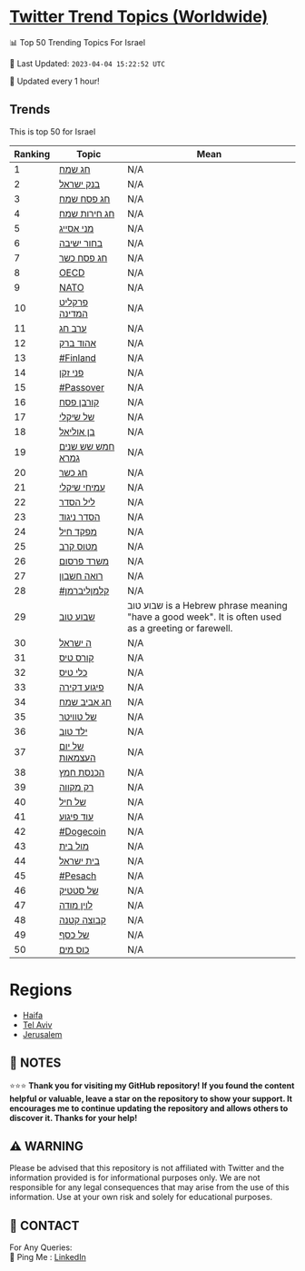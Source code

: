 [Twitter Trend Topics (Worldwide)](https://github.com/ErcinDedeoglu/Twitter-Trend-Topics)
==========


📊 Top 50 Trending Topics For Israel

📆 Last Updated: `2023-04-04 15:22:52 UTC`

🔧 Updated every 1 hour!


## Trends

This is top 50 for Israel

| Ranking | Topic | Mean |
| ------- | ------------ | ------------ |
| 1 | [חג שמח](http://twitter.com/search?q=%d7%97%d7%92+%d7%a9%d7%9e%d7%97) | N/A |
| 2 | [בנק ישראל](http://twitter.com/search?q=%d7%91%d7%a0%d7%a7+%d7%99%d7%a9%d7%a8%d7%90%d7%9c) | N/A |
| 3 | [חג פסח שמח](http://twitter.com/search?q=%d7%97%d7%92+%d7%a4%d7%a1%d7%97+%d7%a9%d7%9e%d7%97) | N/A |
| 4 | [חג חירות שמח](http://twitter.com/search?q=%d7%97%d7%92+%d7%97%d7%99%d7%a8%d7%95%d7%aa+%d7%a9%d7%9e%d7%97) | N/A |
| 5 | [מני אסייג](http://twitter.com/search?q=%d7%9e%d7%a0%d7%99+%d7%90%d7%a1%d7%99%d7%99%d7%92) | N/A |
| 6 | [בחור ישיבה](http://twitter.com/search?q=%d7%91%d7%97%d7%95%d7%a8+%d7%99%d7%a9%d7%99%d7%91%d7%94) | N/A |
| 7 | [חג פסח כשר](http://twitter.com/search?q=%d7%97%d7%92+%d7%a4%d7%a1%d7%97+%d7%9b%d7%a9%d7%a8) | N/A |
| 8 | [OECD](http://twitter.com/search?q=OECD) | N/A |
| 9 | [NATO](http://twitter.com/search?q=NATO) | N/A |
| 10 | [פרקליט המדינה](http://twitter.com/search?q=%d7%a4%d7%a8%d7%a7%d7%9c%d7%99%d7%98+%d7%94%d7%9e%d7%93%d7%99%d7%a0%d7%94) | N/A |
| 11 | [ערב חג](http://twitter.com/search?q=%d7%a2%d7%a8%d7%91+%d7%97%d7%92) | N/A |
| 12 | [אהוד ברק](http://twitter.com/search?q=%d7%90%d7%94%d7%95%d7%93+%d7%91%d7%a8%d7%a7) | N/A |
| 13 | [#Finland](http://twitter.com/search?q=%23Finland) | N/A |
| 14 | [פני זקן](http://twitter.com/search?q=%d7%a4%d7%a0%d7%99+%d7%96%d7%a7%d7%9f) | N/A |
| 15 | [#Passover](http://twitter.com/search?q=%23Passover) | N/A |
| 16 | [קורבן פסח](http://twitter.com/search?q=%d7%a7%d7%95%d7%a8%d7%91%d7%9f+%d7%a4%d7%a1%d7%97) | N/A |
| 17 | [של שיקלי](http://twitter.com/search?q=%d7%a9%d7%9c+%d7%a9%d7%99%d7%a7%d7%9c%d7%99) | N/A |
| 18 | [בן אוליאל](http://twitter.com/search?q=%d7%91%d7%9f+%d7%90%d7%95%d7%9c%d7%99%d7%90%d7%9c) | N/A |
| 19 | [חמש שש שנים גמרא](http://twitter.com/search?q=%d7%97%d7%9e%d7%a9+%d7%a9%d7%a9+%d7%a9%d7%a0%d7%99%d7%9d+%d7%92%d7%9e%d7%a8%d7%90) | N/A |
| 20 | [חג כשר](http://twitter.com/search?q=%d7%97%d7%92+%d7%9b%d7%a9%d7%a8) | N/A |
| 21 | [עמיחי שיקלי](http://twitter.com/search?q=%d7%a2%d7%9e%d7%99%d7%97%d7%99+%d7%a9%d7%99%d7%a7%d7%9c%d7%99) | N/A |
| 22 | [ליל הסדר](http://twitter.com/search?q=%d7%9c%d7%99%d7%9c+%d7%94%d7%a1%d7%93%d7%a8) | N/A |
| 23 | [הסדר ניגוד](http://twitter.com/search?q=%d7%94%d7%a1%d7%93%d7%a8+%d7%a0%d7%99%d7%92%d7%95%d7%93) | N/A |
| 24 | [מפקד חיל](http://twitter.com/search?q=%d7%9e%d7%a4%d7%a7%d7%93+%d7%97%d7%99%d7%9c) | N/A |
| 25 | [מטוס קרב](http://twitter.com/search?q=%d7%9e%d7%98%d7%95%d7%a1+%d7%a7%d7%a8%d7%91) | N/A |
| 26 | [משרד פרסום](http://twitter.com/search?q=%d7%9e%d7%a9%d7%a8%d7%93+%d7%a4%d7%a8%d7%a1%d7%95%d7%9d) | N/A |
| 27 | [רואה חשבון](http://twitter.com/search?q=%d7%a8%d7%95%d7%90%d7%94+%d7%97%d7%a9%d7%91%d7%95%d7%9f) | N/A |
| 28 | [#קלמןליברמן](http://twitter.com/search?q=%23%d7%a7%d7%9c%d7%9e%d7%9f%d7%9c%d7%99%d7%91%d7%a8%d7%9e%d7%9f) | N/A |
| 29 | [שבוע טוב](http://twitter.com/search?q=%d7%a9%d7%91%d7%95%d7%a2+%d7%98%d7%95%d7%91) | שבוע טוב is a Hebrew phrase meaning "have a good week". It is often used as a greeting or farewell. |
| 30 | [ה ישראל](http://twitter.com/search?q=%d7%94+%d7%99%d7%a9%d7%a8%d7%90%d7%9c) | N/A |
| 31 | [קורס טיס](http://twitter.com/search?q=%d7%a7%d7%95%d7%a8%d7%a1+%d7%98%d7%99%d7%a1) | N/A |
| 32 | [כלי טיס](http://twitter.com/search?q=%d7%9b%d7%9c%d7%99+%d7%98%d7%99%d7%a1) | N/A |
| 33 | [פיגוע דקירה](http://twitter.com/search?q=%d7%a4%d7%99%d7%92%d7%95%d7%a2+%d7%93%d7%a7%d7%99%d7%a8%d7%94) | N/A |
| 34 | [חג אביב שמח](http://twitter.com/search?q=%d7%97%d7%92+%d7%90%d7%91%d7%99%d7%91+%d7%a9%d7%9e%d7%97) | N/A |
| 35 | [של טוויטר](http://twitter.com/search?q=%d7%a9%d7%9c+%d7%98%d7%95%d7%95%d7%99%d7%98%d7%a8) | N/A |
| 36 | [ילד טוב](http://twitter.com/search?q=%d7%99%d7%9c%d7%93+%d7%98%d7%95%d7%91) | N/A |
| 37 | [של יום העצמאות](http://twitter.com/search?q=%d7%a9%d7%9c+%d7%99%d7%95%d7%9d+%d7%94%d7%a2%d7%a6%d7%9e%d7%90%d7%95%d7%aa) | N/A |
| 38 | [הכנסת חמץ](http://twitter.com/search?q=%d7%94%d7%9b%d7%a0%d7%a1%d7%aa+%d7%97%d7%9e%d7%a5) | N/A |
| 39 | [רק מקווה](http://twitter.com/search?q=%d7%a8%d7%a7+%d7%9e%d7%a7%d7%95%d7%95%d7%94) | N/A |
| 40 | [של חיל](http://twitter.com/search?q=%d7%a9%d7%9c+%d7%97%d7%99%d7%9c) | N/A |
| 41 | [עוד פיגוע](http://twitter.com/search?q=%d7%a2%d7%95%d7%93+%d7%a4%d7%99%d7%92%d7%95%d7%a2) | N/A |
| 42 | [#Dogecoin](http://twitter.com/search?q=%23Dogecoin) | N/A |
| 43 | [מול בית](http://twitter.com/search?q=%d7%9e%d7%95%d7%9c+%d7%91%d7%99%d7%aa) | N/A |
| 44 | [בית ישראל](http://twitter.com/search?q=%d7%91%d7%99%d7%aa+%d7%99%d7%a9%d7%a8%d7%90%d7%9c) | N/A |
| 45 | [#Pesach](http://twitter.com/search?q=%23Pesach) | N/A |
| 46 | [של סטטיק](http://twitter.com/search?q=%d7%a9%d7%9c+%d7%a1%d7%98%d7%98%d7%99%d7%a7) | N/A |
| 47 | [לוין מודה](http://twitter.com/search?q=%d7%9c%d7%95%d7%99%d7%9f+%d7%9e%d7%95%d7%93%d7%94) | N/A |
| 48 | [קבוצה קטנה](http://twitter.com/search?q=%d7%a7%d7%91%d7%95%d7%a6%d7%94+%d7%a7%d7%98%d7%a0%d7%94) | N/A |
| 49 | [של כסף](http://twitter.com/search?q=%d7%a9%d7%9c+%d7%9b%d7%a1%d7%a3) | N/A |
| 50 | [כוס מים](http://twitter.com/search?q=%d7%9b%d7%95%d7%a1+%d7%9e%d7%99%d7%9d) | N/A |



# Regions

* [Haifa](</Israel/Haifa.md>)
* [Tel Aviv](</Israel/Tel Aviv.md>)
* [Jerusalem](</Israel/Jerusalem.md>)



## 📝 NOTES

⭐⭐⭐ **Thank you for visiting my GitHub repository! If you found the content helpful or valuable, leave a star on the repository to show your support. It encourages me to continue updating the repository and allows others to discover it. Thanks for your help!**


## ⚠️ WARNING

Please be advised that this repository is not affiliated with Twitter and the information provided is for informational purposes only. We are not responsible for any legal consequences that may arise from the use of this information. Use at your own risk and solely for educational purposes.


## 📨 CONTACT

 For Any Queries:  
            🏓 Ping Me : [LinkedIn](https://www.linkedin.com/in/ercindedeoglu/)

